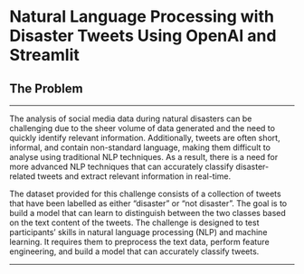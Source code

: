 # Natural Language Processing with Disaster Tweets Using OpenAI and Streamlit


## The Problem

***
The analysis of social media data during natural disasters can be challenging due to the sheer volume of data generated and the need to quickly identify relevant information. Additionally, tweets are often short, informal, and contain non-standard language, making them difficult to analyse using traditional NLP techniques. As a result, there is a need for more advanced NLP techniques that can accurately classify disaster-related tweets and extract relevant information in real-time.

The dataset provided for this challenge consists of a collection of tweets that have been labelled as either “disaster” or “not disaster”. The goal is to build a model that can learn to distinguish between the two classes based on the text content of the tweets. The challenge is designed to test participants’ skills in natural language processing (NLP) and machine learning. It requires them to preprocess the text data, perform feature engineering, and build a model that can accurately classify tweets.
***
